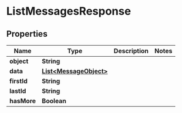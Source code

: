 # ListMessagesResponse

## Properties
Name | Type | Description | Notes
------------ | ------------- | ------------- | -------------
**object** | **String** |  | 
**data** | [**List&lt;MessageObject&gt;**](MessageObject.md) |  | 
**firstId** | **String** |  | 
**lastId** | **String** |  | 
**hasMore** | **Boolean** |  | 
